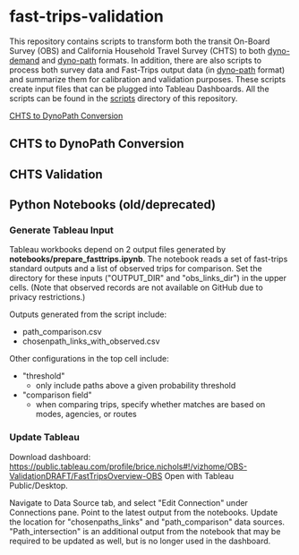 # fast-trips-validation

This repository contains scripts to transform both the transit On-Board Survey (OBS) and California Household Travel Survey (CHTS) to both [dyno-demand][demand-standard-url] and [dyno-path][dyno-path-url] formats. In addition, there are also scripts to process both survey data and Fast-Trips output data (in [dyno-path][dyno-path-url] format) and summarize them for calibration and validation purposes. These scripts create input files that can be plugged into Tableau Dashboards. All the scripts can be found in the [scripts](scripts/) directory of this repository.

[CHTS to DynoPath Conversion](#chts-to-dynopath-conversion)

## CHTS to DynoPath Conversion

## CHTS Validation

## Python Notebooks (old/deprecated)

### Generate Tableau Input

Tableau workbooks depend on 2 output files generated by **notebooks/prepare_fasttrips.ipynb**. The notebook reads a set of fast-trips standard outputs and a list of observed trips for comparison. Set the directory for these inputs ("OUTPUT_DIR" and "obs_links_dir") in the upper cells. (Note that observed records are not available on GitHub due to privacy restrictions.)

Outputs generated from the script include:
- path_comparison.csv
- chosenpath_links_with_observed.csv

Other configurations in the top cell include:
- "threshold"
    - only include paths above a given probability threshold 
- "comparison field"
    - when comparing trips, specify whether matches are based on modes, agencies, or routes

### Update Tableau

Download dashboard: https://public.tableau.com/profile/brice.nichols#!/vizhome/OBS-ValidationDRAFT/FastTripsOverview-OBS
Open with Tableau Public/Desktop.

Navigate to Data Source tab, and select "Edit Connection" under Connections pane. Point to the latest output from the notebooks. 
Update the location for "chosenpaths_links" and "path_comparison" data sources. "Path_intersection" is an additional output from the notebook that may be required to be updated as well, but is no longer used in the dashboard. 

[demand-standard-url]: <https://github.com/osplanning-data-standards/dyno-demand>
[dyno-path-url]: <https://github.com/osplanning-data-standards/dyno-path>
